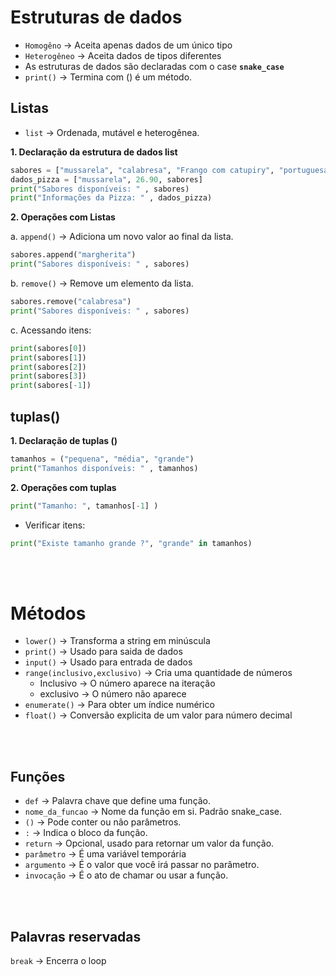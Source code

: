 # Estruturas de dados

- `Homogêno` -> Aceita apenas dados de um único tipo
- `Heterogêneo` -> Aceita dados de tipos diferentes
- As estruturas de dados são declaradas com o case **`snake_case`**
- `print()` -> Termina com () é um método. 

## Listas 
- `list` -> Ordenada, mutável e heterogênea.

**1. Declaração da estrutura de dados list**
```py
sabores = ["mussarela", "calabresa", "Frango com catupiry", "portuguesa"]
dados_pizza = ["mussarela", 26.90, sabores]
print("Sabores disponíveis: " , sabores) 
print("Informações da Pizza: " , dados_pizza)
```
**2. Operações com Listas**

a. `append()` -> Adiciona um novo valor ao final da lista.
```py
sabores.append("margherita")
print("Sabores disponíveis: " , sabores) 
```

b. `remove()` -> Remove um elemento da lista.
```py
sabores.remove("calabresa")
print("Sabores disponíveis: " , sabores) 
```

c. Acessando itens:
```py
print(sabores[0])
print(sabores[1])
print(sabores[2])
print(sabores[3])
print(sabores[-1])
```
## tuplas()
**1. Declaração de tuplas ()**
```py
tamanhos = ("pequena", "média", "grande")
print("Tamanhos disponíveis: " , tamanhos)
```

**2. Operações com tuplas**
```py
print("Tamanho: ", tamanhos[-1] )
```

- Verificar itens:
```py
print("Existe tamanho grande ?", "grande" in tamanhos)
```
<br><br>

# Métodos
- `lower()` -> Transforma a string em minúscula
- `print()` -> Usado para saida de dados
- `input()` -> Usado para entrada de dados
- `range(inclusivo,exclusivo)` -> Cria uma quantidade de números
  - Inclusivo -> O número aparece na iteração
  - exclusivo -> O número não aparece
- `enumerate()` -> Para obter um índice numérico
- `float()` -> Conversão explicita de um valor para número decimal

<br><br>

## Funções
- `def` -> Palavra chave que define uma função.
- `nome_da_funcao` -> Nome da função em si. Padrão snake_case.
- `()` -> Pode conter ou não parâmetros.
- `:` -> Indica o bloco da função.
- `return` -> Opcional, usado para retornar um valor da função.
- `parâmetro` -> É uma variável temporária
- `argumento` -> É o valor que você irá passar no parâmetro.
- `invocação` -> É o ato de chamar ou usar a função.

<br><br>

## Palavras reservadas
`break` -> Encerra o loop


